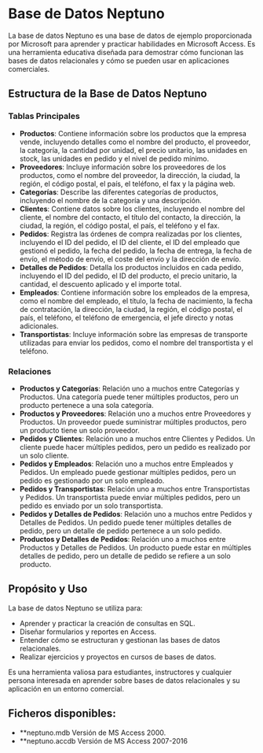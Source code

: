 # Base de Datos Neptuno

La base de datos Neptuno es una base de datos de ejemplo proporcionada por Microsoft para aprender y practicar habilidades en Microsoft Access. Es una herramienta educativa diseñada para demostrar cómo funcionan las bases de datos relacionales y cómo se pueden usar en aplicaciones comerciales.

## Estructura de la Base de Datos Neptuno

### Tablas Principales

- **Productos**: Contiene información sobre los productos que la empresa vende, incluyendo detalles como el nombre del producto, el proveedor, la categoría, la cantidad por unidad, el precio unitario, las unidades en stock, las unidades en pedido y el nivel de pedido mínimo.
- **Proveedores**: Incluye información sobre los proveedores de los productos, como el nombre del proveedor, la dirección, la ciudad, la región, el código postal, el país, el teléfono, el fax y la página web.
- **Categorías**: Describe las diferentes categorías de productos, incluyendo el nombre de la categoría y una descripción.
- **Clientes**: Contiene datos sobre los clientes, incluyendo el nombre del cliente, el nombre del contacto, el título del contacto, la dirección, la ciudad, la región, el código postal, el país, el teléfono y el fax.
- **Pedidos**: Registra las órdenes de compra realizadas por los clientes, incluyendo el ID del pedido, el ID del cliente, el ID del empleado que gestionó el pedido, la fecha del pedido, la fecha de entrega, la fecha de envío, el método de envío, el coste del envío y la dirección de envío.
- **Detalles de Pedidos**: Detalla los productos incluidos en cada pedido, incluyendo el ID del pedido, el ID del producto, el precio unitario, la cantidad, el descuento aplicado y el importe total.
- **Empleados**: Contiene información sobre los empleados de la empresa, como el nombre del empleado, el título, la fecha de nacimiento, la fecha de contratación, la dirección, la ciudad, la región, el código postal, el país, el teléfono, el teléfono de emergencia, el jefe directo y notas adicionales.
- **Transportistas**: Incluye información sobre las empresas de transporte utilizadas para enviar los pedidos, como el nombre del transportista y el teléfono.

### Relaciones

- **Productos y Categorías**: Relación uno a muchos entre Categorías y Productos. Una categoría puede tener múltiples productos, pero un producto pertenece a una sola categoría.
- **Productos y Proveedores**: Relación uno a muchos entre Proveedores y Productos. Un proveedor puede suministrar múltiples productos, pero un producto tiene un solo proveedor.
- **Pedidos y Clientes**: Relación uno a muchos entre Clientes y Pedidos. Un cliente puede hacer múltiples pedidos, pero un pedido es realizado por un solo cliente.
- **Pedidos y Empleados**: Relación uno a muchos entre Empleados y Pedidos. Un empleado puede gestionar múltiples pedidos, pero un pedido es gestionado por un solo empleado.
- **Pedidos y Transportistas**: Relación uno a muchos entre Transportistas y Pedidos. Un transportista puede enviar múltiples pedidos, pero un pedido es enviado por un solo transportista.
- **Pedidos y Detalles de Pedidos**: Relación uno a muchos entre Pedidos y Detalles de Pedidos. Un pedido puede tener múltiples detalles de pedido, pero un detalle de pedido pertenece a un solo pedido.
- **Productos y Detalles de Pedidos**: Relación uno a muchos entre Productos y Detalles de Pedidos. Un producto puede estar en múltiples detalles de pedido, pero un detalle de pedido se refiere a un solo producto.

## Propósito y Uso

La base de datos Neptuno se utiliza para:
- Aprender y practicar la creación de consultas en SQL.
- Diseñar formularios y reportes en Access.
- Entender cómo se estructuran y gestionan las bases de datos relacionales.
- Realizar ejercicios y proyectos en cursos de bases de datos.

Es una herramienta valiosa para estudiantes, instructores y cualquier persona interesada en aprender sobre bases de datos relacionales y su aplicación en un entorno comercial.

## Ficheros disponibles:
- **neptuno.mdb
Versión de MS Access 2000.
- **neptuno.accdb
Versión de MS Access 2007-2016
